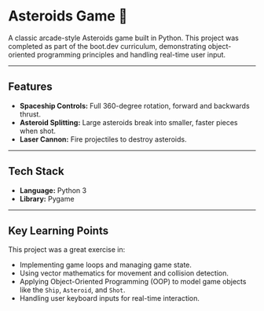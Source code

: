 # Asteroids Game 🚀

A classic arcade-style Asteroids game built in Python. This project was completed as part of the boot.dev curriculum, demonstrating object-oriented programming principles and handling real-time user input.

---

## Features

* **Spaceship Controls:** Full 360-degree rotation, forward and backwards thrust.
* **Asteroid Splitting:** Large asteroids break into smaller, faster pieces when shot.
* **Laser Cannon:** Fire projectiles to destroy asteroids.

---

## Tech Stack

* **Language:** Python 3
* **Library:** Pygame

---

## Key Learning Points

This project was a great exercise in:

* Implementing game loops and managing game state.
* Using vector mathematics for movement and collision detection.
* Applying Object-Oriented Programming (OOP) to model game objects like the `Ship`, `Asteroid`, and `Shot`.
* Handling user keyboard inputs for real-time interaction.